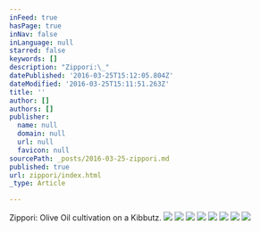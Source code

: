 ```yaml
---
inFeed: true
hasPage: true
inNav: false
inLanguage: null
starred: false
keywords: []
description: "Zippori:\_"
datePublished: '2016-03-25T15:12:05.804Z'
dateModified: '2016-03-25T15:11:51.263Z'
title: ''
author: []
authors: []
publisher:
  name: null
  domain: null
  url: null
  favicon: null
sourcePath: _posts/2016-03-25-zippori.md
published: true
url: zippori/index.html
_type: Article

---
```

Zippori: Olive Oil cultivation on a Kibbutz. ![](https://the-grid-user-content.s3-us-west-2.amazonaws.com/24c6380d-a5ff-4405-a587-10353eebcf81.jpg)
![](https://the-grid-user-content.s3-us-west-2.amazonaws.com/e3495f07-6998-4bf5-9082-bf0ced5993ae.jpg)
![](https://the-grid-user-content.s3-us-west-2.amazonaws.com/cfecefcd-ab89-4b13-b820-dbdc93ec3b0f.jpg)
![](https://the-grid-user-content.s3-us-west-2.amazonaws.com/96475eba-162f-4252-ab02-635a07f950e5.jpg)
![](https://the-grid-user-content.s3-us-west-2.amazonaws.com/094a33c4-465a-4c3b-8107-6597b8cc6426.jpg)
![](https://the-grid-user-content.s3-us-west-2.amazonaws.com/8173f5dc-16df-48dd-becf-f4f333c8eb93.jpg)
![](https://the-grid-user-content.s3-us-west-2.amazonaws.com/a9feb208-8cee-4ee1-8533-969d2168ae58.jpg)
![](https://the-grid-user-content.s3-us-west-2.amazonaws.com/901e3317-b044-4ee4-b34f-38f169cd85c2.jpg)